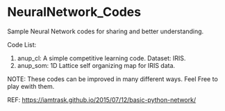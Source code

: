 # NeuralNetwork_Codes

Sample Neural Network codes for sharing and better understanding.

Code List:
1. anup_cl: A simple competitive learning code. Dataset: IRIS. 
2. anup_som: 1D Lattice self organizing map for IRIS data. 



NOTE: These codes can be improved in many different ways. Feel Free to play ewith them. 

REF: https://iamtrask.github.io/2015/07/12/basic-python-network/
